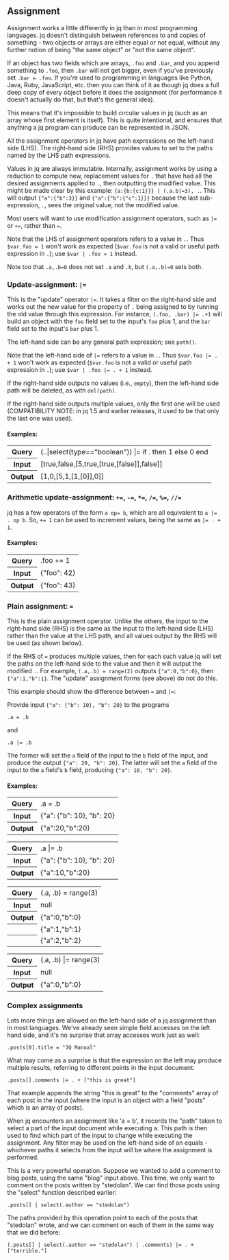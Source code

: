 ## Assignment

Assignment works a little differently in jq than in most programming languages. jq doesn't distinguish between references to and copies of something - two objects or arrays are either equal or not equal, without any further notion of being "the same object" or "not the same object".

If an object has two fields which are arrays, `.foo` and `.bar`, and you append something to `.foo`, then `.bar` will not get bigger, even if you've previously set `.bar = .foo`. If you're used to programming in languages like Python, Java, Ruby, JavaScript, etc. then you can think of it as though jq does a full deep copy of every object before it does the assignment (for performance it doesn't actually do that, but that's the general idea).

This means that it's impossible to build circular values in jq (such as an array whose first element is itself). This is quite intentional, and ensures that anything a jq program can produce can be represented in JSON.

All the assignment operators in jq have path expressions on the left-hand side (LHS). The right-hand side (RHS) provides values to set to the paths named by the LHS path expressions.

Values in jq are always immutable. Internally, assignment works by using a reduction to compute new, replacement values for `.` that have had all the desired assignments applied to `.`, then outputting the modified value. This might be made clear by this example: `{a:{b:{c:1}}} | (.a.b|=3), .`. This will output `{"a":{"b":3}}` and `{"a":{"b":{"c":1}}}` because the last sub-expression, `.`, sees the original value, not the modified value.

Most users will want to use modification assignment operators, such as `|=` or `+=`, rather than `=`.

Note that the LHS of assignment operators refers to a value in `.`. Thus `$var.foo = 1` won't work as expected (`$var.foo` is not a valid or useful path expression in `.`); use `$var | .foo = 1` instead.

Note too that `.a,.b=0` does not set `.a` and `.b`, but `(.a,.b)=0` sets both.

### Update-assignment: `|=`

This is the "update" operator `|=`. It takes a filter on the right-hand side and works out the new value for the property of `.` being assigned to by running the old value through this expression. For instance, `(.foo, .bar) |= .+1` will build an object with the `foo` field set to the input's `foo` plus 1, and the `bar` field set to the input's `bar` plus 1.

The left-hand side can be any general path expression; see `path()`.

Note that the left-hand side of `|=` refers to a value in `.`. Thus `$var.foo |= . + 1` won't work as expected (`$var.foo` is not a valid or useful path expression in `.`); use `$var | .foo |= . + 1` instead.

If the right-hand side outputs no values (i.e., `empty`), then the left-hand side path will be deleted, as with `del(path)`.

If the right-hand side outputs multiple values, only the first one will be used (COMPATIBILITY NOTE: in jq 1.5 and earlier releases, it used to be that only the last one was used).

<div class="pb-3">
  <h4 class="examples">Examples:</h4>
  <div id="example106" class="collapse mx-3 small d-print-block">
    <table class="table table-borderless table-sm w-auto">
      <tbody>
      <tr>
        <th class="pe-3">Query</th>
        <td class="font-monospace">(..|select(type=="boolean")) |= if . then 1 else 0 end</td>
      </tr>
      <tr>
        <th>Input</th>
        <td class="font-monospace">[true,false,[5,true,[true,[false]],false]]</td>
      </tr>
      <tr>
        <th>Output</th>
        <td class="font-monospace">[1,0,[5,1,[1,[0]],0]]</td>
      </tr>
      </tbody>
    </table>
  </div>
</div>

### Arithmetic update-assignment: `+=`, `-=`, `*=`, `/=`, `%=`, `//=`

jq has a few operators of the form `a op= b`, which are all equivalent to `a |= . op b`. So, `+= 1` can be used to increment values, being the same as `|= . + 1`.

<div class="pb-3">
  <h4 class="examples">Examples:</h4>
  <div id="example107" class="mx-3 small d-print-block collapse show">
    <table class="table table-borderless table-sm w-auto">
      <tbody>
      <tr>
        <th class="pe-3">Query</th>
        <td class="font-monospace">.foo += 1</td>
      </tr>
      <tr>
        <th>Input</th>
        <td class="font-monospace">{"foo": 42}</td>
      </tr>
      <tr>
        <th>Output</th>
        <td class="font-monospace">{"foo": 43}</td>
      </tr>
      </tbody>
    </table>
  </div>
</div>

### Plain assignment: `=`

This is the plain assignment operator. Unlike the others, the input to the right-hand side (RHS) is the same as the input to the left-hand side (LHS) rather than the value at the LHS path, and all values output by the RHS will be used (as shown below).

If the RHS of `=` produces multiple values, then for each such value jq will set the paths on the left-hand side to the value and then it will output the modified `.`. For example, `(.a,.b) = range(2)` outputs `{"a":0,"b":0}`, then `{"a":1,"b":1}`. The "update" assignment forms (see above) do not do this.

This example should show the difference between `=` and `|=`:

Provide input `{"a": {"b": 10}, "b": 20}` to the programs

```
.a = .b
```

and

```
.a |= .b
```

The former will set the `a` field of the input to the `b` field of the input, and produce the output `{"a": 20, "b": 20}`. The latter will set the `a` field of the input to the `a` field's `b` field, producing `{"a": 10, "b": 20}`.

<div class="pb-3">
  <h4 class="examples">Examples:</h4>
  <div id="example108" class="collapse mx-3 small d-print-block">
    <table class="table table-borderless table-sm w-auto">
      <tbody>
      <tr>
        <th class="pe-3">Query</th>
        <td class="font-monospace">.a = .b</td>
      </tr>
      <tr>
        <th>Input</th>
        <td class="font-monospace">{"a": {"b": 10}, "b": 20}</td>
      </tr>
      <tr>
        <th>Output</th>
        <td class="font-monospace">{"a":20,"b":20}</td>
      </tr>
      </tbody>
    </table>
    <table class="table table-borderless table-sm w-auto">
      <tbody>
      <tr>
        <th class="pe-3">Query</th>
        <td class="font-monospace">.a |= .b</td>
      </tr>
      <tr>
        <th>Input</th>
        <td class="font-monospace">{"a": {"b": 10}, "b": 20}</td>
      </tr>
      <tr>
        <th>Output</th>
        <td class="font-monospace">{"a":10,"b":20}</td>
      </tr>
      </tbody>
    </table>
    <table class="table table-borderless table-sm w-auto">
      <tbody>
      <tr>
        <th class="pe-3">Query</th>
        <td class="font-monospace">(.a, .b) = range(3)</td>
      </tr>
      <tr>
        <th>Input</th>
        <td class="font-monospace">null</td>
      </tr>
      <tr>
        <th>Output</th>
        <td class="font-monospace">{"a":0,"b":0}</td>
      </tr>
      <tr>
        <th></th>
        <td class="font-monospace">{"a":1,"b":1}</td>
      </tr>
      <tr>
        <th></th>
        <td class="font-monospace">{"a":2,"b":2}</td>
      </tr>
      </tbody>
    </table>
    <table class="table table-borderless table-sm w-auto">
      <tbody>
      <tr>
        <th class="pe-3">Query</th>
        <td class="font-monospace">(.a, .b) |= range(3)</td>
      </tr>
      <tr>
        <th>Input</th>
        <td class="font-monospace">null</td>
      </tr>
      <tr>
        <th>Output</th>
        <td class="font-monospace">{"a":0,"b":0}</td>
      </tr>
      </tbody>
    </table>
  </div>
</div>

### Complex assignments

Lots more things are allowed on the left-hand side of a jq assignment than in most languages. We've already seen simple field accesses on the left hand side, and it's no surprise that array accesses work just as well:

```
.posts[0].title = "JQ Manual"
```

What may come as a surprise is that the expression on the left may produce multiple results, referring to different points in the input document:

```
.posts[].comments |= . + ["this is great"]
```

That example appends the string "this is great" to the "comments" array of each post in the input (where the input is an object with a field "posts" which is an array of posts).

When jq encounters an assignment like 'a = b', it records the "path" taken to select a part of the input document while executing a. This path is then used to find which part of the input to change while executing the assignment. Any filter may be used on the left-hand side of an equals - whichever paths it selects from the input will be where the assignment is performed.

This is a very powerful operation. Suppose we wanted to add a comment to blog posts, using the same "blog" input above. This time, we only want to comment on the posts written by "stedolan". We can find those posts using the "select" function described earlier:

```
.posts[] | select(.author == "stedolan")
```

The paths provided by this operation point to each of the posts that "stedolan" wrote, and we can comment on each of them in the same way that we did before:

```
(.posts[] | select(.author == "stedolan") | .comments) |= . + ["terrible."]
```
